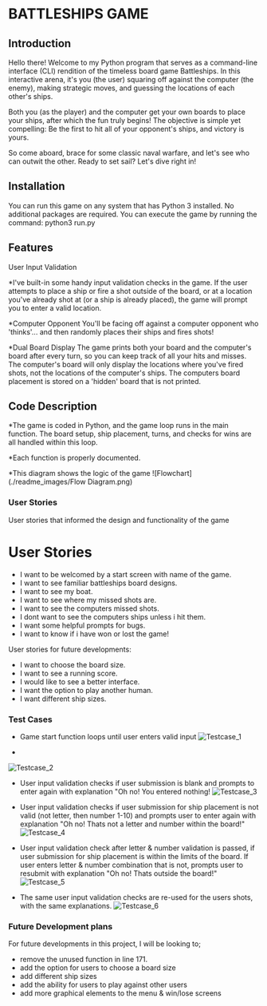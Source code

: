 # BATTLESHIPS GAME



## Introduction

Hello there! Welcome to my Python program that serves as a command-line interface (CLI) rendition of the timeless board game Battleships. In this interactive arena, it's you (the user) squaring off against the computer (the enemy), making strategic moves, and guessing the locations of each other's ships.

Both you (as the player) and the computer get your own boards to place your ships, after which the fun truly begins! The objective is simple yet compelling: Be the first to hit all of your opponent's ships, and victory is yours.

So come aboard, brace for some classic naval warfare, and let's see who can outwit the other. Ready to set sail? Let's dive right in!


## Installation

You can run this game on any system that has Python 3 installed. No additional packages are required. You can execute the game by running the command:
python3 run.py

## Features

User Input Validation

*I've built-in some handy input validation checks in the game. 
If the user attempts to place a ship or fire a shot outside of the board, or at a location you've already shot at (or a ship is already placed), the game will prompt you to enter a valid location.

*Computer Opponent
You'll be facing off against a computer opponent who 'thinks'... and then randomly places their ships and fires shots!

*Dual Board Display
The game prints both your board and the computer's board after every turn, so you can keep track of all your hits and misses. The computer's board will only display the locations where you've fired shots, not the locations of the computer's ships. The computers board placement is stored on a 'hidden' board that is not printed. 

## Code Description

*The game is coded in Python, and the game loop runs in the main function. The board setup, ship placement, turns, and checks for wins are all handled within this loop.

*Each function is properly documented.

*This diagram shows the logic of the game
![Flowchart](./readme_images/Flow Diagram.png)


### User Stories

User stories that informed the design and functionality of the game

# 	User Stories
* 	I want to be welcomed by a start screen with name of the game.
* 	I want to see familiar battleships board designs.
* 	I want to see my boat.
* 	I want to see where my missed shots are. 
* 	I want to see the computers missed shots.
* 	I dont want to see the computers ships unless i hit them.
* 	I want some helpful prompts for bugs.
* 	I want to know if i have won or lost the game!

User stories for future developments:
* 	I want to choose the board size.
* 	I want to see a running score.
* 	I would like to see a better interface.
* 	I want the option to play another human.
*   I want different ship sizes.

### Test Cases

*   Game start function loops until user enters valid input
![Testcase_1](/workspace/PythonWIP/readme_images/Test1_gamestartloop.png)

*   
![Testcase_2](/workspace/PythonWIP/readme_images/Test2_shipplacementoffboard.png)

*   User input validation checks if user submission is blank and prompts to enter again with explanation "Oh no! You entered nothing!
![Testcase_3](/workspace/PythonWIP/readme_images/Test3_shipplacementblank.png)

*   User input validation checks if user submission for ship placement is not valid (not letter, then number 1-10) and prompts user to enter again with explanation "Oh no! Thats not a letter and number within the board!"
![Testcase_4](/workspace/PythonWIP/readme_images/Test4_shipplacementnotvalid.png)

*   User input validation check after letter & number validation is passed, if user submission for ship placement is within the limits of the board. If user enters letter & number combination that is not, prompts user to resubmit with explanation "Oh no! Thats outside the board!"
![Testcase_5](/workspace/PythonWIP/readme_images/Test5_shipplacementoffboard.png)

*   The same user input validation checks are re-used for the users shots, with the same explanations. 
![Testcase_6](/workspace/PythonWIP/readme_images/Test6_usershotvalidation.png)


### Future Development plans
For future developments in this project, I will be looking to;
* remove the unused function in line 171.
* add the option for users to choose a board size
* add different ship sizes
* add the ability for users to play against other users
* add more graphical elements to the menu & win/lose screens